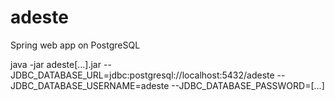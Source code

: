 # adeste

Spring web app on PostgreSQL

java -jar adeste[...].jar --JDBC_DATABASE_URL=jdbc:postgresql://localhost:5432/adeste --JDBC_DATABASE_USERNAME=adeste --JDBC_DATABASE_PASSWORD=[...]

